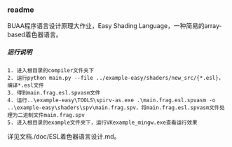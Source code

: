 ### readme

BUAA程序语言设计原理大作业，Easy Shading Language，一种简易的array-based着色器语言。

##### 运行说明

```
1. 进入根目录的compiler文件夹下
2. 运行python main.py --file ../example-easy/shaders/new_src/{*.esl}，编译*.esl文件
3. 得到main.frag.esl.spvasm文件
4. 运行..\example-easy\TOOLS\spirv-as.exe .\main.frag.esl.spvasm -o ..\example-easy\shaders\spv\main.frag.spv，将main.frag.esl.spvasm文件处理为二进制文件main.frag.spv
5. 进入根目录的example文件夹下，运行VKexample_mingw.exe查看运行效果
```

详见文档./doc/ESL着色器语言设计.md。

